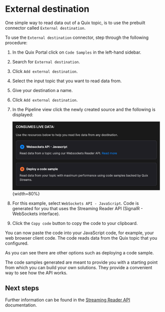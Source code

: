 # External destination

One simple way to read data out of a Quix topic, is to use the prebuilt connector called `External destination`.

To use the `External destination` connector, step through the following procedure:

1. In the Quix Portal click on `Code Samples` in the left-hand sidebar. 

2. Search for `External destination`. 

3. Click `Add external destination`.

4. Select the input topic that you want to read data from.

5. Give your destination a name.

6. Click `Add external destination`.

7. In the Pipeline view click the newly created source and the following is displayed:

    ![External destination options](../../images/external-destination-options.png){width=80%}

8. For this example, select `WebSockets API - JavaScript`. Code is generated for you that uses the Streaming Reader API (SignalR - WebSockets interface).

9. Click the `Copy code` button to copy the code to your clipboard. 

You can now paste the code into your JavaScript code, for example, your web browser client code. The code reads data from the Quix topic that you configured.

As you can see there are other options such as deploying a code sample. 

The code samples generated are meant to provide you with a starting point from which you can build your own solutions. They provide a convenient way to see how the API works.

## Next steps

Further information can be found in the [Streaming Reader API](../../apis/streaming-reader-api/index.md) documentation.

